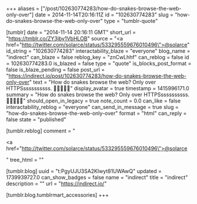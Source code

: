 +++
aliases = ["/post/102630774283/how-do-snakes-browse-the-web-only-over"]
date = 2014-11-14T20:16:11Z
id = "102630774283"
slug = "how-do-snakes-browse-the-web-only-over"
type = "tumblr-quote"

[tumblr]
date = "2014-11-14 20:16:11 GMT"
short_url = "https://tmblr.co/ZY3jby1VbHLOB"
source = "<a href=\"http://twitter.com/solarce/status/533295559676010496\">@solarce</a>"
id_string = "102630774283"
interactability_blaze = "everyone"
blog_name = "indirect"
can_blaze = false
reblog_key = "znCwLhhf"
can_reblog = false
id = 102630774283.0
is_blazed = false
type = "quote"
is_blocks_post_format = false
is_blaze_pending = false
post_url = "https://indirect.io/post/102630774283/how-do-snakes-browse-the-web-only-over"
text = "How do snakes browse the web? Only over HTTPSssssssssss. 🐍🐍🐍🐍🐍"
display_avatar = true
timestamp = 1415996171.0
summary = "How do snakes browse the web? Only over HTTPSssssssssss. 🐍🐍🐍🐍🐍"
should_open_in_legacy = true
note_count = 0.0
can_like = false
interactability_reblog = "everyone"
can_send_in_message = true
slug = "how-do-snakes-browse-the-web-only-over"
format = "html"
can_reply = false
state = "published"

[tumblr.reblog]
comment = "<p><a href=\"http://twitter.com/solarce/status/533295559676010496\">@solarce</a></p>"
tree_html = ""

[tumblr.blog]
uuid = "t:PgyUJU3SA2Klwyt81UWAwQ"
updated = 1739939727.0
can_show_badges = false
name = "indirect"
title = "indirect"
description = ""
url = "https://indirect.io/"

[tumblr.blog.tumblrmart_accessories]
+++
